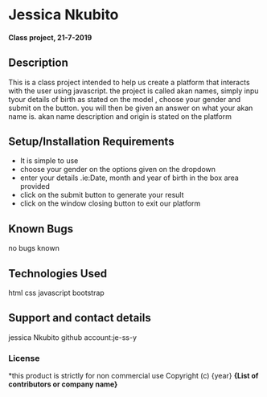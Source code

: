 # Jessica Nkubito
#### Class project, 21-7-2019
## Description
This is a class project intended to help us create a platform that interacts with the user using javascript.
the project is called akan names, simply inpu tyour details of birth as stated on the model , choose your gender and submit on the button.
you will then be given an answer on what your akan name is. akan name description and origin is stated on the platform
## Setup/Installation Requirements
* It is simple to use
* choose your gender on the options given on the dropdown
* enter your details .ie:Date, month and year of birth in the box area provided
* click on the submit button to generate your result
* click on the window closing button to exit our platform
## Known Bugs
no bugs known
## Technologies Used
html
css
javascript
bootstrap
## Support and contact details
jessica Nkubito
github account:je-ss-y
### License
*this product is strictly for non commercial use
Copyright (c) {year} **{List of contributors or company name}**